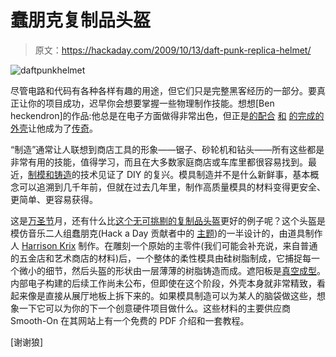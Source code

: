 # 蠢朋克复制品头盔

> 原文：<https://hackaday.com/2009/10/13/daft-punk-replica-helmet/>

![daftpunkhelmet](img/5956bb650c013d13009821ac03e416f6.png "daftpunkhelmet")

尽管电路和代码有各种各样有趣的用途，但它们只是完整黑客经历的一部分。要真正让你的项目成功，迟早你会想要掌握一些物理制作技能。想想[Ben heckendron]的作品:他总是在电子方面做得非常出色，但正是[的配合](http://hackaday.com/2009/04/06/commodore-64-laptop/) [和](http://hackaday.com/2008/12/03/xbox-360-portable/) [的完成](http://hackaday.com/2008/06/18/atari-7800-portable/)[的](http://hackaday.com/2008/04/15/apple-iigs-laptop/) [外壳](http://hackaday.com/2006/12/16/ben-hecks-atari-800-laptop/)让他成为了[传奇](http://hackaday.com/2008/09/15/top-10-greatest-hacks-of-all-time-according-to-pc-magazine/)。

“制造”通常让人联想到商店工具的形象——锯子、砂轮机和钻头——所有这些都是非常有用的技能，值得学习，而且在大多数家庭商店或车库里都很容易找到。最近，[制模和铸造](http://hackaday.com/2007/07/03/make-custom-dash-mods-ipod-dock/)的技术见证了 DIY 的复兴。模具制造并不是什么新鲜事，基本概念可以追溯到几千年前，但就在过去几年里，制作高质量模具的材料变得更安全、更简单、更容易获得。

这是[万圣节](http://hackaday.com/2009/10/03/quoth-the-raven-hack-some-more/)月，还有什么比[这个无可挑剔的复制品头盔](http://volpinprops.blogspot.com/2009/10/daft-punk-helmet-part-2.html)更好的例子呢？这个头盔是模仿音乐二人组蠢朋克(Hack a Day 贡献者中的 [主题](http://hackaday.com/2008/12/02/daft-punk-helmet-timelapse/))的一半设计的，由道具制作人 [Harrison Krix](http://volpinprops.blogspot.com/) 制作。在雕刻一个原始的主零件(我们可能会补充说，来自普通的五金店和艺术商店的材料)后，一个整体的柔性模具由硅树脂制成，它捕捉每一个微小的细节，然后头盔的形状由一层薄薄的树脂铸造而成。遮阳板是[真空成型](http://hackaday.com/2005/09/01/vacuum-forming/)。内部电子构建的后续工作尚未公布，但即使在这个阶段，外壳本身就非常精致，看起来像是直接从展厅地板上拆下来的。如果模具制造可以为某人的脑袋做这些，想象一下它可以为你的下一个创意硬件项目做什么。这些材料的主要供应商 Smooth-On 在其网站上有一个免费的 PDF 介绍和一套教程。

[谢谢狼]
